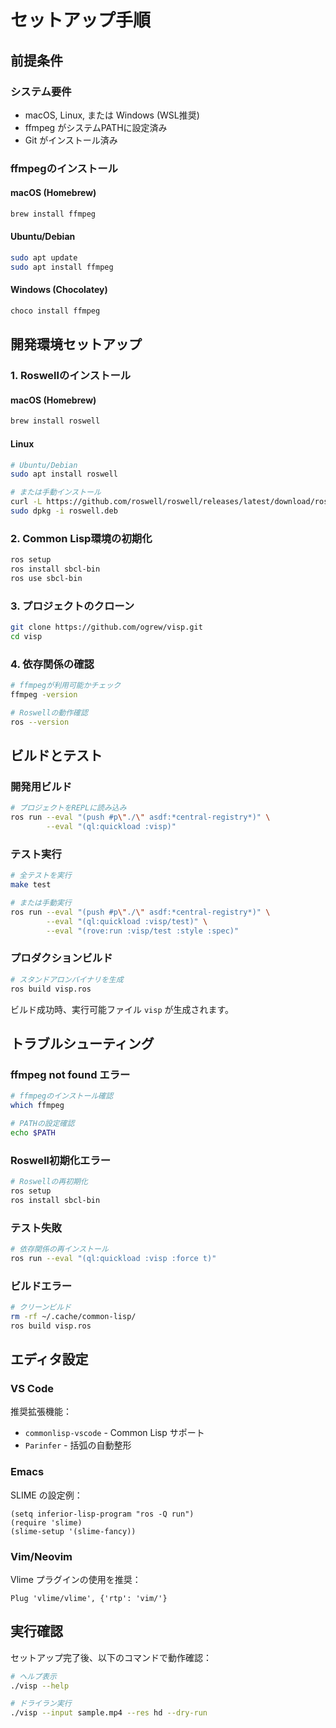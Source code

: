 # セットアップ手順

## 前提条件

### システム要件
- macOS, Linux, または Windows (WSL推奨)
- ffmpeg がシステムPATHに設定済み
- Git がインストール済み

### ffmpegのインストール

#### macOS (Homebrew)
```bash
brew install ffmpeg
```

#### Ubuntu/Debian
```bash
sudo apt update
sudo apt install ffmpeg
```

#### Windows (Chocolatey)
```bash
choco install ffmpeg
```

## 開発環境セットアップ

### 1. Roswellのインストール

#### macOS (Homebrew)
```bash
brew install roswell
```

#### Linux
```bash
# Ubuntu/Debian
sudo apt install roswell

# または手動インストール
curl -L https://github.com/roswell/roswell/releases/latest/download/roswell_amd64.deb -o roswell.deb
sudo dpkg -i roswell.deb
```

### 2. Common Lisp環境の初期化
```bash
ros setup
ros install sbcl-bin
ros use sbcl-bin
```

### 3. プロジェクトのクローン
```bash
git clone https://github.com/ogrew/visp.git
cd visp
```

### 4. 依存関係の確認
```bash
# ffmpegが利用可能かチェック
ffmpeg -version

# Roswellの動作確認
ros --version
```

## ビルドとテスト

### 開発用ビルド
```bash
# プロジェクトをREPLに読み込み
ros run --eval "(push #p\"./\" asdf:*central-registry*)" \
        --eval "(ql:quickload :visp)"
```

### テスト実行
```bash
# 全テストを実行
make test

# または手動実行
ros run --eval "(push #p\"./\" asdf:*central-registry*)" \
        --eval "(ql:quickload :visp/test)" \
        --eval "(rove:run :visp/test :style :spec)"
```

### プロダクションビルド
```bash
# スタンドアロンバイナリを生成
ros build visp.ros
```

ビルド成功時、実行可能ファイル `visp` が生成されます。

## トラブルシューティング

### ffmpeg not found エラー
```bash
# ffmpegのインストール確認
which ffmpeg

# PATHの設定確認
echo $PATH
```

### Roswell初期化エラー
```bash
# Roswellの再初期化
ros setup
ros install sbcl-bin
```

### テスト失敗
```bash
# 依存関係の再インストール
ros run --eval "(ql:quickload :visp :force t)"
```

### ビルドエラー
```bash
# クリーンビルド
rm -rf ~/.cache/common-lisp/
ros build visp.ros
```

## エディタ設定

### VS Code
推奨拡張機能：
- `commonlisp-vscode` - Common Lisp サポート
- `Parinfer` - 括弧の自動整形

### Emacs
SLIME の設定例：
```elisp
(setq inferior-lisp-program "ros -Q run")
(require 'slime)
(slime-setup '(slime-fancy))
```

### Vim/Neovim
Vlime プラグインの使用を推奨：
```vim
Plug 'vlime/vlime', {'rtp': 'vim/'}
```

## 実行確認

セットアップ完了後、以下のコマンドで動作確認：

```bash
# ヘルプ表示
./visp --help

# ドライラン実行
./visp --input sample.mp4 --res hd --dry-run
```